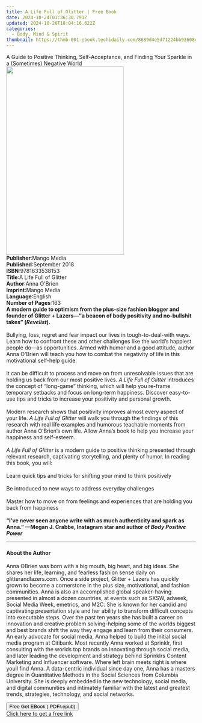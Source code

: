 ```yaml
---
title: A Life Full of Glitter | Free Book
date: 2024-10-24T01:36:30.791Z
updated: 2024-10-26T18:04:16.622Z
categories:
  - Body, Mind & Spirit
thumbnail: https://thmb-001-ebook.techidaily.com/8689d4e5d71224bb93608c72f54dd7c5c03fa31fca6d6851d3df2fe70fea260a.jpg
---
```

<main id="book-container">
  <div class="flex flex-col">
    <div class="book-brief flex-1 py-6 px-4 sm:p-6 md:py-10 md:px-8">
      <!-- brief-->
      <div class="book-brief-main">
        A Guide to Positive Thinking, Self-Acceptance, and Finding Your Sparkle
        in a (Sometimes) Negative World
      </div>
    </div>
    <div
      class="book-meta-info flex-1 grid gap-4 col-start-1 col-end-3 row-start-1 sm:mb-6 sm:grid-cols-4 lg:gap-6 lg:col-start-2 lg:row-end-6 lg:row-span-6 lg:mb-0"
    >
      <div
        class="book-meta-info-left place-content-center mt-4 p-4 text-sm leading-6 col-start-2 col-span-2 dark:text-slate-400"
      >
        <img
          class="w-full h-500 object-cover rounded-lg sm:h-255 sm:col-span-2 lg:col-span-full"
          src="https://img-001-ebook.techidaily.com/abaea712400840c49632150971862634e7e9728cbf9c068f4f5a983e3cfc0dff.jpg"
          alt=""
          width="312"
          height="500"
        />
      </div>
      <div
        class="book-meta-info-right mt-2 col-start-1 row-start-2 col-span-3 self-center"
      >
        <!-- meta data  -->
        <div class="flex flex-col px-4 md:px-8">
          <div class="flex-1">
            <strong>Publisher</strong>:<span class="px-2">Mango Media</span>
          </div>
          <div class="flex-1">
            <strong>Published</strong>:<span class="px-2">September 2018</span>
          </div>
          <div class="flex-1">
            <strong>ISBN</strong>:<span class="px-2">9781633538153</span>
          </div>
          <div class="flex-1">
            <strong>Title</strong>:<span class="px-2"
              >A Life Full of Glitter</span
            >
          </div>
          <div class="flex-1">
            <strong>Author</strong>:<span class="px-2">Anna O&#39;Brien</span>
          </div>
          <div class="flex-1">
            <strong>Imprint</strong>:<span class="px-2">Mango Media</span>
          </div>
          <div class="flex-1">
            <strong>Language</strong>:<span class="px-2">English</span>
          </div>
          <div class="flex-1">
            <strong>Number of Pages</strong>:<span class="px-2">163</span>
          </div>
        </div>
      </div>
    </div>
    <div class="book-description flex-1 py-6 px-4 sm:p-6 md:py-10 md:px-8">
      <div class="book-description-main">
        <div accordion-content="" id="description">
          <b
            >A modern guide to optimism from the plus-size fashion blogger and
            founder of Glitter + Lazers—“a beacon of body positivity and
            no-bullshit takes” (<i>Revelist</i>).</b
          ><br /><br />Bullying, loss, regret and fear impact our lives in
          tough-to-deal-with ways. Learn how to confront these and other
          challenges like the world’s happiest people do—as opportunities. Armed
          with humor and a good attitude, author Anna O’Brien will teach you how
          to combat the negativity of life in this motivational self-help
          guide.<br /><br />It can be difficult to process and move on from
          unresolvable issues that are holding us back from our most positive
          lives. <i>A Life Full of Glitter</i> introduces the concept of
          “long-game” thinking, which will help you re-frame temporary setbacks
          and focus on long-term happiness. Discover easy-to-use tips and tricks
          to increase your positivity and personal growth.<br /><br />Modern
          research shows that positivity improves almost every aspect of your
          life. <i>A Life Full of Glitter</i> will walk you through the findings
          of this research with real life examples and humorous teachable
          moments from author Anna O’Brien’s own life. Allow Anna’s book to help
          you increase your happiness and self-esteem.<br /><br /><i
            >A Life Full of Glitter</i
          >
          is a modern guide to positive thinking presented through relevant
          research, captivating storytelling, and plenty of humor. In reading
          this book, you will:<br /><br />
          Learn quick tips and tricks for shifting your mind to think
          positively<br /><br />
          Be introduced to new ways to address everyday challenges<br /><br />
          Master how to move on from feelings and experiences that are holding
          you back from happiness<br /><br /><b
            >“I’ve never seen anyone write with as much authenticity and spark
            as Anna.” —Megan J.&nbsp;Crabbe, Instagram star and author of
            <i>Body Positive Power</i></b
          >
        </div>
        <div class="accordion-fader"></div>
      </div>
    </div>
    <div class="book-excerpts flex-1 py-6 px-4 sm:p-6 md:py-10 md:px-8">
      <!-- excerpts-->
      <div class="book-excerpts-main">
        <hr />
        <h4 class="placeholder placeholder-heading">
          <span>About the Author</span>
        </h4>
        <p>
          Anna OBrien was born with a big mouth, big heart, and big ideas. She
          shares her life, learning, and fearless fashion sense daily on
          glitterandlazers.com. Once a side project, Glitter + Lazers has
          quickly grown to become a cornerstone in the plus size, motivational,
          and fashion communities. Anna is also an accomplished global
          speaker-having presented in almost a dozen countries, at events such
          as SXSW, adweek, Social Media Week, emetrics, and M2C. She is known
          for her candid and captivating presentation style and her ability to
          transform difficult concepts into executable steps. Over the past ten
          years she has built a career on innovation and creative problem
          solving-helping some of the worlds biggest and best brands shift the
          way they engage and learn from their consumers. An early advocate for
          social media, Anna helped to build the initial social media program at
          Citibank. Most recently Anna worked at Sprinklr, first consulting with
          the worlds top brands on innovating through social media, and later
          leading the development and strategy behind Sprinklrs Content
          Marketing and Influencer software. Where left brain meets right is
          where youll find Anna. A data-centric individual since day one, Anna
          has a masters degree in Quantitative Methods in the Social Sciences
          from Columbia University. She is deeply embedded in the new
          technology, social media, and digital communities and intimately
          familiar with the latest and greatest trends, strategies, technology,
          and social networks.
        </p>
      </div>
    </div>
    <div
      class="book-about-author flex-1 py-6 px-4 sm:p-6 md:py-10 md:px-8"
    ></div>
    <div class="book-free-get flex-1 py-6 px-4 sm:p-6 md:py-10 md:px-8">
      <button
        id="btn-free-get"
        class="bg-blue-500 hover:bg-blue-700 text-white font-bold py-2 px-4 rounded"
      >
        Free Get EBook (.PDF/.epub)
      </button>
      <div id="countdown-display" class="px-2 text-lg mt-2"></div>
      <a
        id="free-link"
        class="hidden bg-blue-500 hover:bg-blue-700 text-white font-bold py-2 px-4 rounded"
        href="https://www.ebooks.com/en-us/book/210193448/a-life-full-of-glitter/anna-o-brien/"
        target="_blank"
        >Click here to get a free link</a
      >
    </div>
    <script>
      let countdownTime = 0;
      let countdownInterval = null;
      document
        .getElementById('btn-free-get')
        .addEventListener('click', startCountdown);
      function startCountdown() {
        countdownTime = new Date().getTime() + 60000 * 3;
        countdownInterval = setInterval(updateCountdown, 1000);
        document.getElementById('btn-free-get').disabled = true;
        document
          .getElementById('btn-free-get')
          .classList.add('bg-gray-500', 'cursor-not-allowed');
      }
      function updateCountdown() {
        let currentTime = new Date().getTime();
        let timeLeft = countdownTime - currentTime;
        let secondsLeft = Math.floor(timeLeft / 1000);
        document.getElementById('countdown-display').innerHTML =
          `Remaining time: ${secondsLeft} seconds.`;
        if (secondsLeft <= 0) {
          clearInterval(countdownInterval);
          document.getElementById('btn-free-get').classList.add('hidden');
          document.getElementById('free-link').classList.remove('hidden');
          document.getElementById('countdown-display').innerHTML = '';
        }
      }
    </script>
  </div>
</main>

<ins class="adsbygoogle"
      style="display:block"
      data-ad-client="ca-pub-7571918770474297"
      data-ad-slot="8358498916"
      data-ad-format="auto"
      data-full-width-responsive="true"></ins>
    